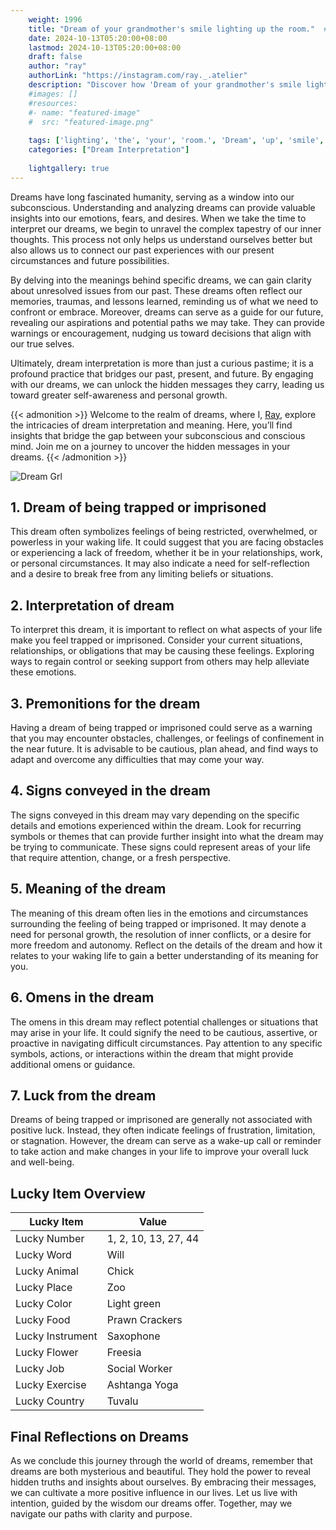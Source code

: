 ```yaml
---
    weight: 1996
    title: "Dream of your grandmother's smile lighting up the room."  # Assuming 'title' column exists
    date: 2024-10-13T05:20:00+08:00
    lastmod: 2024-10-13T05:20:00+08:00
    draft: false
    author: "ray"
    authorLink: "https://instagram.com/ray._.atelier"
    description: "Discover how 'Dream of your grandmother's smile lighting up the room.' can interpret your future and uncover its significant meanings in your life."
    #images: []
    #resources:
    #- name: "featured-image"
    #  src: "featured-image.png"
    
    tags: ['lighting', 'the', 'your', 'room.', 'Dream', 'up', 'smile', "grandmother's", 'of']
    categories: ["Dream Interpretation"]
    
    lightgallery: true
---
```

    
Dreams have long fascinated humanity, serving as a window into our subconscious. Understanding and analyzing dreams can provide valuable insights into our emotions, fears, and desires. When we take the time to interpret our dreams, we begin to unravel the complex tapestry of our inner thoughts. This process not only helps us understand ourselves better but also allows us to connect our past experiences with our present circumstances and future possibilities.

By delving into the meanings behind specific dreams, we can gain clarity about unresolved issues from our past. These dreams often reflect our memories, traumas, and lessons learned, reminding us of what we need to confront or embrace. Moreover, dreams can serve as a guide for our future, revealing our aspirations and potential paths we may take. They can provide warnings or encouragement, nudging us toward decisions that align with our true selves.

Ultimately, dream interpretation is more than just a curious pastime; it is a profound practice that bridges our past, present, and future. By engaging with our dreams, we can unlock the hidden messages they carry, leading us toward greater self-awareness and personal growth.

{{< admonition >}}
Welcome to the realm of dreams, where I, [Ray](https://instagram.com/ray._.atelier), explore the intricacies of dream interpretation and meaning. Here, you’ll find insights that bridge the gap between your subconscious and conscious mind. Join me on a journey to uncover the hidden messages in your dreams.
{{< /admonition >}}

![Dream Grl](https://cdn.pixabay.com/photo/2017/11/02/03/35/gothic-2910057_1280.jpg "Dream Grl")

## 1. Dream of being trapped or imprisoned
 This dream often symbolizes feelings of being restricted, overwhelmed, or powerless in your waking life. It could suggest that you are facing obstacles or experiencing a lack of freedom, whether it be in your relationships, work, or personal circumstances. It may also indicate a need for self-reflection and a desire to break free from any limiting beliefs or situations.

## 2. Interpretation of dream
 To interpret this dream, it is important to reflect on what aspects of your life make you feel trapped or imprisoned. Consider your current situations, relationships, or obligations that may be causing these feelings. Exploring ways to regain control or seeking support from others may help alleviate these emotions.

## 3. Premonitions for the dream
 Having a dream of being trapped or imprisoned could serve as a warning that you may encounter obstacles, challenges, or feelings of confinement in the near future. It is advisable to be cautious, plan ahead, and find ways to adapt and overcome any difficulties that may come your way.

## 4. Signs conveyed in the dream
 The signs conveyed in this dream may vary depending on the specific details and emotions experienced within the dream. Look for recurring symbols or themes that can provide further insight into what the dream may be trying to communicate. These signs could represent areas of your life that require attention, change, or a fresh perspective.

## 5. Meaning of the dream
 The meaning of this dream often lies in the emotions and circumstances surrounding the feeling of being trapped or imprisoned. It may denote a need for personal growth, the resolution of inner conflicts, or a desire for more freedom and autonomy. Reflect on the details of the dream and how it relates to your waking life to gain a better understanding of its meaning for you.

## 6. Omens in the dream
 The omens in this dream may reflect potential challenges or situations that may arise in your life. It could signify the need to be cautious, assertive, or proactive in navigating difficult circumstances. Pay attention to any specific symbols, actions, or interactions within the dream that might provide additional omens or guidance.

## 7. Luck from the dream
 Dreams of being trapped or imprisoned are generally not associated with positive luck. Instead, they often indicate feelings of frustration, limitation, or stagnation. However, the dream can serve as a wake-up call or reminder to take action and make changes in your life to improve your overall luck and well-being.

## Lucky Item Overview
| Lucky Item          | Value              |
|---------------|--------------------|
| Lucky Number        | 1, 2, 10, 13, 27, 44  |
| Lucky Word          | Will |
| Lucky Animal        | Chick |
| Lucky Place         | Zoo     |
| Lucky Color         | Light green     |
| Lucky Food          | Prawn Crackers      |
| Lucky Instrument    | Saxophone |
| Lucky Flower        | Freesia    |
| Lucky Job           | Social Worker       |
| Lucky Exercise      | Ashtanga Yoga  |
| Lucky Country       | Tuvalu    |


##  Final Reflections on Dreams

As we conclude this journey through the world of dreams, remember that dreams are both mysterious and beautiful. They hold the power to reveal hidden truths and insights about ourselves. By embracing their messages, we can cultivate a more positive influence in our lives. Let us live with intention, guided by the wisdom our dreams offer. Together, may we navigate our paths with clarity and purpose.

